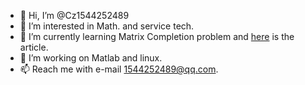 - 👋 Hi, I’m @Cz1544252489
- 👀 I’m interested in Math. and service tech.
- 🌱 I’m currently learning Matrix Completion problem and [here](https://file.cz123.top/2Matrix_Completion/Low-Rank%20Matrix%20Completion%20via%20QR-Based%20Retraction%20on%20manifold.pdf) is the article.
- 💞️ I’m working on Matlab and linux.
- 📫 Reach me with e-mail 1544252489@qq.com.

<!---
Cz1544252489/Cz1544252489 is a ✨ special ✨ repository because its `README.md` (this file) appears on your GitHub profile.
You can click the Preview link to take a look at your changes.
--->
